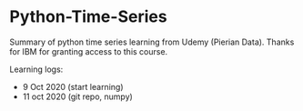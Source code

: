 # Python-Time-Series
Summary of python time series learning from Udemy (Pierian Data). Thanks for IBM for granting access to this course. 

Learning logs: 

- 9 Oct 2020 (start learning)
- 11 oct 2020 (git repo, numpy)
